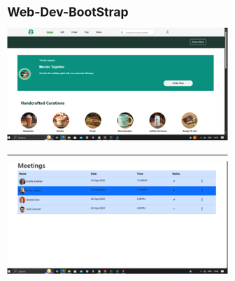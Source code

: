 # Web-Dev-BootStrap
<a href="https://github.com/PranavPatil-45/Web-Dev-BootStrap/tree/main/Bootstrap%20Project"><img src="stb.png"></a>
<br><br>
<hr>
<a href="https://github.com/PranavPatil-45/Web-Dev-BootStrap/tree/main/Bottstrap%20Table"><img src="tbt.png"></a>

